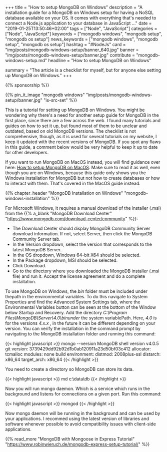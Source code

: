 +++
title = "How to setup MongoDB on Windows"
description = "A installation guide for a MongoDB on Windows setup for having a NoSQL database available on your OS. It comes with everything that's needed to connect a Node.js application to your database in JavaScript ..."
date = "2019-01-25T13:50:46+02:00"
tags = ["Node", "JavaScript"]
categories = ["Node", "JavaScript"]
keywords = ["mongodb windows", "mongodb setup", "mongodb os setup"]
news_keywords = ["mongodb windows", "mongodb setup", "mongodb os setup"]
hashtag = "#NodeJs"
card = "img/posts/mongodb-windows-setup/banner_640.jpg"
banner = "img/posts/mongodb-windows-setup/banner.jpg"
contribute = "mongodb-windows-setup.md"
headline = "How to setup MongoDB on Windows"

summary = "The article is a checklist for myself, but for anyone else setting up MongoDB on Windows."
+++

{{% sponsorship %}}

{{% pin_it_image "mongodb windows" "img/posts/mongodb-windows-setup/banner.jpg" "is-src-set" %}}

This is a tutorial for setting up MongoDB on Windows. You might be wondering why there's a need for another setup guide for MongoDB in the first place, since there are a few across the web. I found many tutorials and guides on how to set it up, but found most of them to be unclear and outdated, based on old MongoDB versions. The checklist is not comprehensive, though, as it is used for several tutorials on my website, I keep it updated with the recent versions of MongoDB. If you spot any flaws in this guide, a comment below would be very helpful to keep it up to date for other developers.

If you want to run MongoDB on MacOS instead, you will find guidance over here: [How to setup MongoDB on MacOS](https://www.robinwieruch.de/mongodb-macos-setup). Make sure to read it as well, even though you are on Windows, because this guide only shows you the Windows installation for MongoDB but not how to create databases or how to interact with them. That's covered in the MacOS guide instead.

{{% chapter_header "MongoDB Installation on Windows" "mongodb-windows-installation" %}}

For Microsoft Windows, it requires a manual download of the installer (.msi) from the {{% a_blank "MongoDB Download Center" "https://www.mongodb.com/download-center/community" %}}:

* The Download Center should display MongoDB Community Server download information. If not, select Server, then click the MongoDB Community Server tab.
* In the Version dropdown, select the version that corresponds to the latest MongoDB Server.
* In the OS dropdown, Windows 64-bit X64 should be selected.
* In the Package dropdown, MSI should be selected.
* Click Download.
* Go to the directory where you downloaded the MongoDB installer (.msi file) and run it. Accept the license agreement and do a complete installation.

To use MongoDB on Windows, the *bin* folder must be included under thepath in the environmental variables. To do this navigate to System Properties and find the Advanced System Settings tab, where the Environmental Variables button can be seen at the bottom of the Window below Startup and Recovery. Add the directory *C:\Program Files\MongoDB\Server\4.0\binunder* the system variablePath. Here, *4.0* is for the versions *4.x.x* , in the future it can be different depending on your version. You can verify the installation in the command prompt by navigating to the MongoDB installation folder and running this command:

{{< highlight javascript >}}
mongo --version
MongoDB shell version v4.0.5
git version: 3739429dd92b92d1b0ab120911a23d50bf03c412
allocator: tcmalloc
modules: none
build environment:
    distmod: 2008plus-ssl
    distarch: x86_64
    target_arch: x86_64
{{< /highlight >}}

You need to create a directory so MongoDB can store its data.

{{< highlight javascript >}}
md c:\data\db
{{< /highlight >}}

Now you will run mongo daemon. Which is a service which runs in the background and listens for connections on a given port. Run this command:

{{< highlight javascript >}}
mongod
{{< /highlight >}}

Now mongo daemon will be running in the background and can be used by your applications. I recommed using the latest version of libraries and software whenever possible to avoid compatibility issues with client-side applications.

{{% read_more "MongoDB with Mongoose in Express Tutorial" "https://www.robinwieruch.de/mongodb-express-setup-tutorial/" %}}